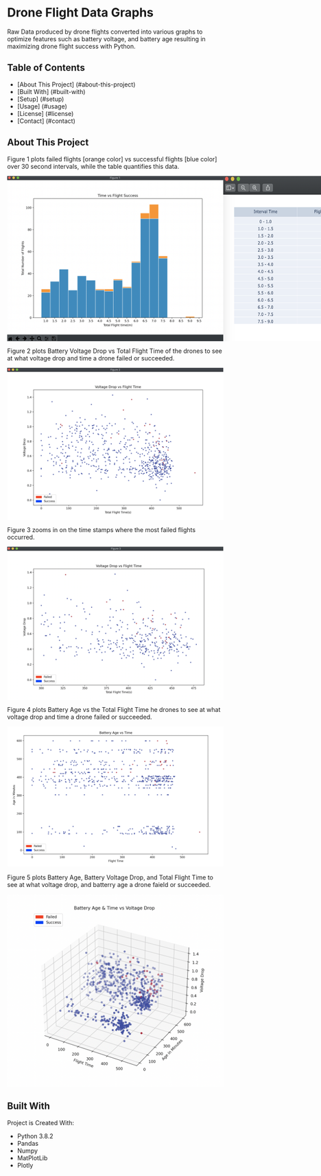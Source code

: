 # Drone Flight Data Graphs
Raw Data produced by drone flights converted into various graphs to optimize features such as battery voltage, and battery age resulting in maximizing drone flight success with Python. 

## Table of Contents 
* [About This Project] (#about-this-project)
* [Built With] (#built-with)
* [Setup] (#setup)
* [Usage] (#usage)
* [License] (#license)
* [Contact] (#contact)

## About This Project
<style>
  .content {
    max-width: 1024px;
    width: 100%;
    text-align: center;
    margin: auto;
  }
  p {
    text-align: left;
  }
  .container {
    display: flex;
  }
</style>

<div class="content">
  <p>
    Figure 1 plots failed flights [orange color] vs successful flights [blue color] over 30 second intervals, while the table quantifies this data. 
  </p>
  
  <div class="container">
    <img src="graph_images/fig1.png" alt="graph 1">
    <img src="graph_images/table.png" alt="graph 1 info">
  </div>
  
  <p>
  Figure 2 plots Battery Voltage Drop vs Total Flight Time of the drones to see at what voltage drop and time a drone failed or succeeded. 
  </p>
  
  <div class="container">
    <img src="graph_images/fig2.png" alt="graph 2">
  </div>
  
  <p>
  Figure 3 zooms in on the time stamps where the most failed flights occurred.
  </p>
  
  <div class="container">
    <img src="graph_images/fig3.png" alt="graph 3">
  </div>
</div>

<p> 
  Figure 4 plots Battery Age vs the Total Flight Time he drones to see at what voltage drop and time a drone failed or succeeded. 
</p>

<p align="center">
  <img width="600" src="graph_image/fig4.png">
</p>


<p> 
  Figure 5 plots Battery Age, Battery Voltage Drop, and Total Flight Time to see at what voltage drop, and batterry age a drone faield or succeeded. 
</p>

<p align="center">
  <img width="600" src="graph_image/fig5.png">
</p>


## Built With
Project is Created With: 
* Python 3.8.2
* Pandas
* Numpy
* MatPlotLib
* Plotly
